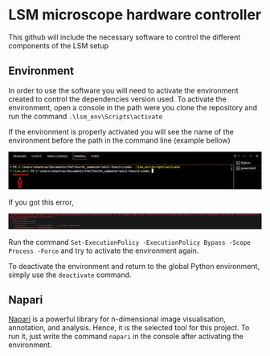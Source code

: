 # LSM microscope hardware controller 

This github will include the necessary software to control the different components of the LSM setup

## Environment

In order to use the software you will need to activate the environment created to control the dependencies version used. To activate the environment, open a console in the path were you clone the repository and run the command `.\lsm_env\Scripts\activate` 

If the environment is properly activated you will see the name of the environment before the path in the command line (example bellow)

![Activate venv](images_readme/activate_env.png)

If you got this error, 

![error activate venv](images_readme/error_venv.png)

Run the command `Set-ExecutionPolicy -ExecutionPolicy Bypass -Scope Process -Force` and try to activate the environment again.

To deactivate the environment and return to the global Python environment, simply use the `deactivate` command.

## Napari

[Napari](https://napari.org) is a powerful library for n-dimensional image visualisation, annotation, and analysis. Hence, it is the selected tool for this project. To run it, just write the command `napari` in the console after activating the environment.